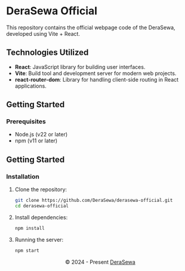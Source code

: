 # DeraSewa Official

This repository contains the official webpage code of the DeraSewa, developed using Vite + React.

## Technologies Utilized
- **React**: JavaScript library for building user interfaces.
- **Vite**: Build tool and development server for modern web projects.
- **react-router-dom**: Library for handling client-side routing in React applications.

## Getting Started

### Prerequisites
- Node.js (v22 or later)
- npm (v11 or later)

## Getting Started

### Installation
1. Clone the repository:
   ```sh
   git clone https://github.com/DeraSewa/derasewa-official.git
   cd derasewa-official
2. Install dependencies:
    ```sh
    npm install
    ```
3. Running the server:
    ```sh
    npm start
    ```

<p align="center">
  &copy; 2024 - Present <a href="https://derasewa.com" target="_blank">DeraSewa</a>
</p>
